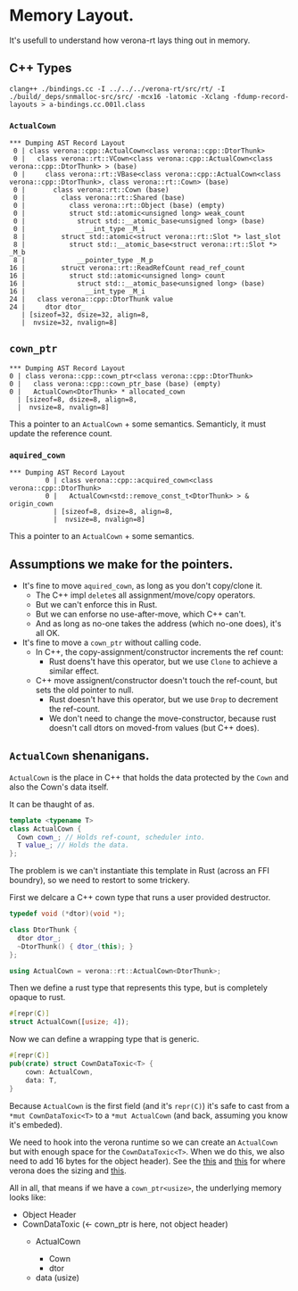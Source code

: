 # Memory Layout.

It's usefull to understand how verona-rt lays thing out in memory.

## C++ Types

```
clang++ ./bindings.cc -I ../../../verona-rt/src/rt/ -I ./build/_deps/snmalloc-src/src/ -mcx16 -latomic -Xclang -fdump-record-layouts > a-bindings.cc.001l.class
```

### `ActualCown`

```
*** Dumping AST Record Layout
 0 | class verona::cpp::ActualCown<class verona::cpp::DtorThunk>
 0 |   class verona::rt::VCown<class verona::cpp::ActualCown<class verona::cpp::DtorThunk> > (base)
 0 |     class verona::rt::VBase<class verona::cpp::ActualCown<class verona::cpp::DtorThunk>, class verona::rt::Cown> (base)
 0 |       class verona::rt::Cown (base)
 0 |         class verona::rt::Shared (base)
 0 |           class verona::rt::Object (base) (empty)
 0 |           struct std::atomic<unsigned long> weak_count
 0 |             struct std::__atomic_base<unsigned long> (base)
 0 |               __int_type _M_i
 8 |         struct std::atomic<struct verona::rt::Slot *> last_slot
 8 |           struct std::__atomic_base<struct verona::rt::Slot *> _M_b
 8 |             __pointer_type _M_p
16 |         struct verona::rt::ReadRefCount read_ref_count
16 |           struct std::atomic<unsigned long> count
16 |             struct std::__atomic_base<unsigned long> (base)
16 |               __int_type _M_i
24 |   class verona::cpp::DtorThunk value
24 |     dtor dtor_
   | [sizeof=32, dsize=32, align=8,
   |  nvsize=32, nvalign=8]
```

## `cown_ptr`

```
*** Dumping AST Record Layout
0 | class verona::cpp::cown_ptr<class verona::cpp::DtorThunk>
0 |   class verona::cpp::cown_ptr_base (base) (empty)
0 |   ActualCown<DtorThunk> * allocated_cown
  | [sizeof=8, dsize=8, align=8,
  |  nvsize=8, nvalign=8]
```

This a pointer to an `ActualCown` + some semantics. Semanticly, it must update the reference count.

### `aquired_cown`

```
*** Dumping AST Record Layout
         0 | class verona::cpp::acquired_cown<class verona::cpp::DtorThunk>
         0 |   ActualCown<std::remove_const_t<DtorThunk> > & origin_cown
           | [sizeof=8, dsize=8, align=8,
           |  nvsize=8, nvalign=8]
```

This a pointer to an `ActualCown` + some semantics.

## Assumptions we make for the pointers.

- It's fine to move `aquired_cown`, as long as you don't copy/clone it.
  - The C++ impl `delete`s all assignment/move/copy operators.
  - But we can't enforce this in Rust.
  - But we can enforse no use-after-move, which C++ can't.
  - And as long as no-one takes the address (which no-one does), it's all OK.
- It's fine to move a `cown_ptr` without calling code.
  - In C++, the copy-assignment/constructor increments the ref count:
    - Rust doens't have this operator, but we use `Clone` to achieve a similar effect.
  - C++ move assignent/constructor doesn't touch the ref-count, but sets the old pointer to null.
    - Rust doesn't have this operator, but we use `Drop` to decrement the ref-count.
    - We don't need to change the move-constructor, because rust doesn't call dtors on moved-from values (but C++ does).

## `ActualCown` shenanigans.

`ActualCown` is the place in C++ that holds the data protected by the `Cown` and also the Cown's data itself.

It can be thaught of as.

```c++
template <typename T>
class ActualCown {
  Cown cown_; // Holds ref-count, scheduler into.
  T value_; // Holds the data.
};
```

The problem is we can't instantiate this template in Rust (across an FFI
boundry), so we need to restort to some trickery.

First we delcare a C++ cown type that runs a user provided destructor.

```C++
typedef void (*dtor)(void *);

class DtorThunk {
  dtor dtor_;
  ~DtorThunk() { dtor_(this); }
};

using ActualCown = verona::rt::ActualCown<DtorThunk>;
```

Then we define a rust type that represents this type, but is completely opaque to rust.

```rust
#[repr(C)]
struct ActualCown([usize; 4]); 
```

Now we can define a wrapping type that is generic.

```rust
#[repr(C)]
pub(crate) struct CownDataToxic<T> {
    cown: ActualCown,
    data: T,
}
```

Because `ActualCown` is the first field (and it's `repr(C)`) it's safe to cast
from a `*mut CownDataToxic<T>` to a `*mut ActualCown` (and back, assuming you
know it's embeded).

We need to hook into the verona runtime so we can create an `ActualCown` but
with enough space for the `CownDataToxic<T>`. When we do this, we also need to
add 16 bytes for the object header). See the [this][operator_new] and
[this][vsizeof] for where verona does the sizing and [this][object_start].

[operator_new]: https://github.com/microsoft/verona-rt/blob/0919daa4a6053773d3b74bb3c82702c202175630/src/rt/cpp/vobject.h#L181-L185
[vsizeof]: https://github.com/microsoft/verona-rt/blob/0919daa4a6053773d3b74bb3c82702c202175630/src/rt/object/object.h#L868C1-L870
[object_start]: https://github.com/microsoft/verona-rt/blob/0919daa4a6053773d3b74bb3c82702c202175630/src/rt/object/object.h#L273-L276

All in all, that means if we have a `cown_ptr<usize>`, the underlying memory looks like:

- Object Header
- CownDataToxic<usize>   (<- cown_ptr is here, not object header)
  - ActualCown<DtorThunk>
    - Cown
    - dtor
  - data (usize)
